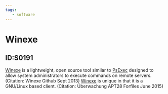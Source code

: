 ```yaml
---
tags:
   - software
---
```

# Winexe
## ID:S0191
[Winexe](/mitre/software/S0191) is a lightweight, open source tool similar to [PsExec](/mitre/software/S0029) designed to allow system administrators to execute commands on remote servers. (Citation: Winexe Github Sept 2013) [Winexe](/mitre/software/S0191) is unique in that it is a GNU/Linux based client. (Citation: Überwachung APT28 Forfiles June 2015)
